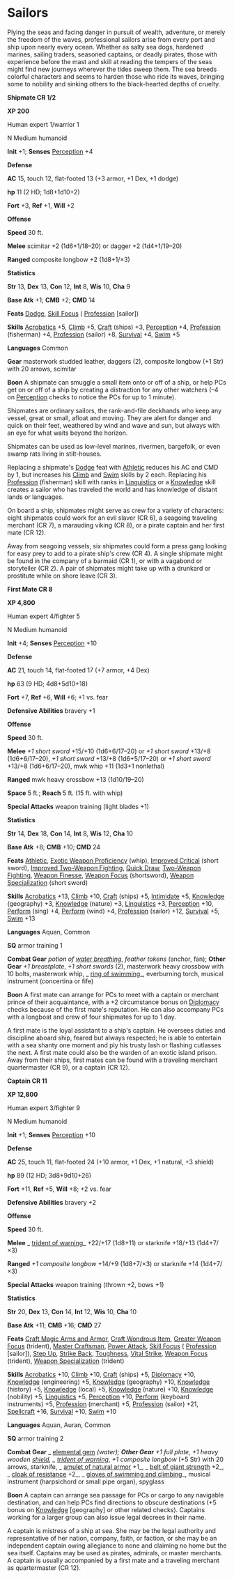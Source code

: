 # Sailors

Plying the seas and facing danger in pursuit of wealth, adventure, or merely the freedom of the waves, professional sailors arise from every port and ship upon nearly every ocean. Whether as salty sea dogs, hardened marines, sailing traders, seasoned captains, or deadly pirates, those with experience before the mast and skill at reading the tempers of the seas might find new journeys wherever the tides sweep them. The sea breeds colorful characters and seems to harden those who ride its waves, bringing some to nobility and sinking others to the black-hearted depths of cruelty.

**Shipmate CR 1/2**

**XP 200**

Human expert 1/warrior 1

N Medium humanoid

**Init** +1; **Senses** [Perception](../../skills/perception.html#_perception) +4

**Defense**

**AC** 15, touch 12, flat-footed 13 (+3 armor, +1 Dex, +1 dodge)

**hp** 11 (2 HD; 1d8+1d10+2)

**Fort** +3, **Ref** +1, **Will** +2

**Offense**

**Speed** 30 ft.

**Melee** scimitar +2 (1d6+1/18–20) or dagger +2 (1d4+1/19–20)

**Ranged** composite longbow +2 (1d8+1/×3)

**Statistics**

**Str** 13, **Dex** 13, **Con** 12, **Int** 8, **Wis** 10, **Cha** 9

**Base Atk** +1; **CMB** +2; **CMD** 14

**Feats** [Dodge](../../feats.html#_dodge), [Skill Focus](../../feats.html#_skill-focus) ( [Profession](../../skills/profession.html#_profession) [sailor])

**Skills** [Acrobatics](../../skills/acrobatics.html#_acrobatics) +5, [Climb](../../skills/climb.html#_climb) +5, [Craft](../../skills/craft.html#_craft) (ships) +3, [Perception](../../skills/perception.html#_perception) +4, [Profession](../../skills/profession.html#_profession) (fisherman) +4, [Profession](../../skills/profession.html#_profession) (sailor) +8, [Survival](../../skills/survival.html#_survival) +4, [Swim](../../skills/swim.html#_swim) +5

**Languages** Common

**Gear** masterwork studded leather, daggers (2), composite longbow (+1 Str) with 20 arrows, scimitar

**Boon** A shipmate can smuggle a small item onto or off of a ship, or help PCs get on or off of a ship by creating a distraction for any other watchers (–4 on [Perception](../../skills/perception.html#_perception) checks to notice the PCs for up to 1 minute).

Shipmates are ordinary sailors, the rank-and-file deckhands who keep any vessel, great or small, afloat and moving. They are alert for danger and quick on their feet, weathered by wind and wave and sun, but always with an eye for what waits beyond the horizon.

Shipmates can be used as low-level marines, rivermen, bargefolk, or even swamp rats living in stilt-houses.

Replacing a shipmate's [Dodge](../../feats.html#_dodge) feat with [Athletic](../../feats.html#_athletic) reduces his AC and CMD by 1, but increases his [Climb](../../skills/climb.html#_climb) and [Swim](../../skills/swim.html#_swim) skills by 2 each. Replacing his [Profession](../../skills/profession.html#_profession) (fisherman) skill with ranks in [Linguistics](../../skills/linguistics.html#_linguistics) or a [Knowledge](../../skills/knowledge.html#_knowledge) skill creates a sailor who has traveled the world and has knowledge of distant lands or languages.

On board a ship, shipmates might serve as crew for a variety of characters: eight shipmates could work for an evil slaver (CR 6), a seagoing traveling merchant (CR 7), a marauding viking (CR 8), or a pirate captain and her first mate (CR 12).

Away from seagoing vessels, six shipmates could form a press gang looking for easy prey to add to a pirate ship's crew (CR 4). A single shipmate might be found in the company of a barmaid (CR 1), or with a vagabond or storyteller (CR 2). A pair of shipmates might take up with a drunkard or prostitute while on shore leave (CR 3).

**First Mate CR 8**

**XP 4,800**

Human expert 4/fighter 5

N Medium humanoid

**Init** +4; **Senses** [Perception](../../skills/perception.html#_perception) +10

**Defense**

**AC** 21, touch 14, flat-footed 17 (+7 armor, +4 Dex)

**hp** 63 (9 HD; 4d8+5d10+18)

**Fort** +7, **Ref** +6, **Will** +6; +1 vs. fear

**Defensive Abilities** bravery +1

**Offense**

**Speed** 30 ft.

**Melee** _+1 short sword_ +15/+10 (1d6+6/17–20) or _+1 short sword_ +13/+8 (1d6+6/17–20), _+1 short sword_ +13/+8 (1d6+5/17–20) or _+1 short sword_ +13/+8 (1d6+6/17–20), mwk whip +11 (1d3+1 nonlethal)

**Ranged** mwk heavy crossbow +13 (1d10/19–20)

**Space** 5 ft.; **Reach** 5 ft. (15 ft. with whip)

**Special Attacks** weapon training (light blades +1)

**Statistics**

**Str** 14, **Dex** 18, **Con** 14, **Int** 8, **Wis** 12, **Cha** 10

**Base Atk** +8; **CMB** +10; **CMD** 24

**Feats** [Athletic](../../feats.html#_athletic), [Exotic Weapon Proficiency](../../feats.html#_exotic-weapon-proficiency) (whip), [Improved Critical](../../feats.html#_improved-critical) (short sword), [Improved Two-Weapon Fighting](../../feats.html#_improved-two-weapon-fighting), [Quick Draw](../../feats.html#_quick-draw), [Two-Weapon Fighting](../../feats.html#_two-weapon-fighting), [Weapon Finesse](../../feats.html#_weapon-finesse), [Weapon Focus](../../feats.html#_weapon-focus) (shortsword), [Weapon Specialization](../../feats.html#_weapon-specialization) (short sword)

**Skills** [Acrobatics](../../skills/acrobatics.html#_acrobatics) +13, [Climb](../../skills/climb.html#_climb) +10, [Craft](../../skills/craft.html#_craft) (ships) +5, [Intimidate](../../skills/intimidate.html#_intimidate) +5, [Knowledge](../../skills/knowledge.html#_knowledge) (geography) +3, [Knowledge](../../skills/knowledge.html#_knowledge) (nature) +3, [Linguistics](../../skills/linguistics.html#_linguistics) +3, [Perception](../../skills/perception.html#_perception) +10, [Perform](../../skills/perform.html#_perform) (sing) +4, [Perform](../../skills/perform.html#_perform) (wind) +4, [Profession](../../skills/profession.html#_profession) (sailor) +12, [Survival](../../skills/survival.html#_survival) +5, [Swim](../../skills/swim.html#_swim) +13

**Languages** Aquan, Common

**SQ** armor training 1

**Combat Gear** _potion of [water breathing](../../spells/waterBreathing.html#_water-breathing)_, _feather tokens_ (anchor, fan); **Other Gear** _+1 breastplate_, _+1 short swords_ (2), masterwork heavy crossbow with 10 bolts, masterwork whip, _ [ring of swimming](../../magicItems/rings.html#_ring-of-swimming)_, everburning torch, musical instrument (concertina or fife)

**Boon** A first mate can arrange for PCs to meet with a captain or merchant prince of their acquaintance, with a +2 circumstance bonus on [Diplomacy](../../skills/diplomacy.html#_diplomacy) checks because of the first mate's reputation. He can also accompany PCs with a longboat and crew of four shipmates for up to 1 day.

A first mate is the loyal assistant to a ship's captain. He oversees duties and discipline aboard ship, feared but always respected; he is able to entertain with a sea shanty one moment and ply his trusty lash or flashing cutlasses the next. A first mate could also be the warden of an exotic island prison. Away from their ships, first mates can be found with a traveling merchant quartermaster (CR 9), or a captain (CR 12).

**Captain CR 11**

**XP 12,800**

Human expert 3/fighter 9

N Medium humanoid

**Init** +1; **Senses** [Perception](../../skills/perception.html#_perception) +10

**Defense**

**AC** 25, touch 11, flat-footed 24 (+10 armor, +1 Dex, +1 natural, +3 shield)

**hp** 89 (12 HD; 3d8+9d10+26)

**Fort** +11, **Ref** +5, **Will** +8; +2 vs. fear

**Defensive Abilities** bravery +2

**Offense**

**Speed** 30 ft.

**Melee** _ [trident of warning](../../magicItems/weapons.html#_trident-of-warning)_ +22/+17 (1d8+11) or starknife +18/+13 (1d4+7/×3)

**Ranged** _+1 composite longbow_ +14/+9 (1d8+7/×3) or starknife +14 (1d4+7/×3)

**Special Attacks** weapon training (thrown +2, bows +1)

**Statistics**

**Str** 20, **Dex** 13, **Con** 14, **Int** 12, **Wis** 10, **Cha** 10

**Base Atk** +11; **CMB** +16; **CMD** 27

**Feats** [Craft Magic Arms and Armor](../../feats.html#_craft-magic-arms-and-armor), [Craft Wondrous Item](../../feats.html#_craft-wondrous-item), [Greater Weapon Focus](../../feats.html#_greater-weapon-focus) (trident), [Master Craftsman](../../feats.html#_master-craftsman), [Power Attack](../../feats.html#_power-attack), [Skill Focus](../../feats.html#_skill-focus) ( [Profession](../../skills/profession.html#_profession) [sailor]), [Step Up](../../feats.html#_step-up), [Strike Back](../../feats.html#_strike-back), [Toughness](../../feats.html#_toughness), [Vital Strike](../../feats.html#_vital-strike), [Weapon Focus](../../feats.html#_weapon-focus) (trident), [Weapon Specialization](../../feats.html#_weapon-specialization) (trident)

**Skills** [Acrobatics](../../skills/acrobatics.html#_acrobatics) +10, [Climb](../../skills/climb.html#_climb) +10, [Craft](../../skills/craft.html#_craft) (ships) +5, [Diplomacy](../../skills/diplomacy.html#_diplomacy) +10, [Knowledge](../../skills/knowledge.html#_knowledge) (engineering) +5, [Knowledge](../../skills/knowledge.html#_knowledge) (geography) +10, [Knowledge](../../skills/knowledge.html#_knowledge) (history) +5, [Knowledge](../../skills/knowledge.html#_knowledge) (local) +5, [Knowledge](../../skills/knowledge.html#_knowledge) (nature) +10, [Knowledge](../../skills/knowledge.html#_knowledge) (nobility) +5, [Linguistics](../../skills/linguistics.html#_linguistics) +5, [Perception](../../skills/perception.html#_perception) +10, [Perform](../../skills/perform.html#_perform) (keyboard instruments) +5, [Profession](../../skills/profession.html#_profession) (merchant) +5, [Profession](../../skills/profession.html#_profession) (sailor) +21, [Spellcraft](../../skills/spellcraft.html#_spellcraft) +16, [Survival](../../skills/survival.html#_survival) +10, [Swim](../../skills/swim.html#_swim) +10

**Languages** Aquan, Auran, Common

**SQ** armor training 2

**Combat Gear** _ [elemental gem](../../magicItems/wondrousItems.html#_elemental-gem) _(water); **Other Gear** _+1 full plate_, _+1 heavy wooden [shield](../../spells/shield.html#_shield)_, _ [trident of warning](../../magicItems/weapons.html#_trident-of-warning)_, _+1 composite longbow_ (+5 Str) with 20 arrows, starknife, _ [amulet of natural armor](../../magicItems/wondrousItems.html#_amulet-of-natural-armor) +1_, _ [belt of giant strength](../../magicItems/wondrousItems.html#_belt-of-giant-strength) +2_, _ [cloak of resistance](../../magicItems/wondrousItems.html#_cloak-of-resistance) +2_, _ [gloves of swimming and climbing](../../magicItems/wondrousItems.html#_gloves-of-swimming-and-climbing)_, musical instrument (harpsichord or small pipe organ), spyglass

**Boon** A captain can arrange sea passage for PCs or cargo to any navigable destination, and can help PCs find directions to obscure destinations (+5 bonus on [Knowledge](../../skills/knowledge.html#_knowledge) [geography] or other related checks). Captains working for a larger group can also issue legal decrees in their name.

A captain is mistress of a ship at sea. She may be the legal authority and representative of her nation, company, faith, or faction, or she may be an independent captain owing allegiance to none and claiming no home but the sea itself. Captains may be used as pirates, admirals, or master merchants. A captain is usually accompanied by a first mate and a traveling merchant as quartermaster (CR 12).

